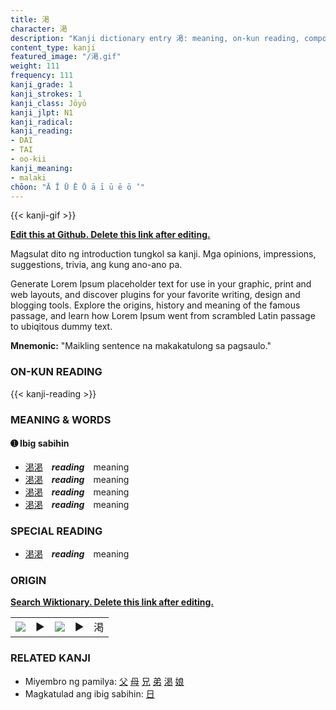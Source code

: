 ```yaml
---
title: 渇
character: 渇
description: "Kanji dictionary entry 渇: meaning, on-kun reading, compounds, origin, related kanji"
content_type: kanji
featured_image: "/渇.gif"
weight: 111
frequency: 111
kanji_grade: 1
kanji_strokes: 1
kanji_class: Jōyō
kanji_jlpt: N1
kanji_radical: 
kanji_reading: 
- DAI
- TAI
- oo-kii
kanji_meaning:
- malaki
chōon: "Ā Ī Ū Ē Ō ā ī ū ē ō ’"
---
```

[//]: # (Don't edit the line below. Kanji animated GIF code is automatically generated.)
{{< kanji-gif >}}

[//]: # (Edit below this line.)

**[Edit this at Github. Delete this link after editing.](https://github.com/tim0g/tim/tree/main/content/kanji/渇/index.md)**

Magsulat dito ng introduction tungkol sa kanji. Mga opinions, impressions, suggestions, trivia, ang kung ano-ano pa.

Generate Lorem Ipsum placeholder text for use in your graphic, print and web layouts, and discover plugins for your favorite writing, design and blogging tools. Explore the origins, history and meaning of the famous passage, and learn how Lorem Ipsum went from scrambled Latin passage to ubiqitous dummy text.
 
**Mnemonic:** "Maikling sentence na makakatulong sa pagsaulo."

### ON-KUN READING

[//]: # (Don't edit the line below. ON-KUN READING code is automatically generated.)
{{< kanji-reading >}}

### MEANING & WORDS

#### ➊ **Ibig sabihin**
  - [渇](../渇)[渇](../渇)　***reading***　meaning
  - [渇](../渇)[渇](../渇)　***reading***　meaning
  - [渇](../渇)[渇](../渇)　***reading***　meaning
  - [渇](../渇)[渇](../渇)　***reading***　meaning

### SPECIAL READING
  - [渇](../渇)[渇](../渇)　***reading***　meaning

### ORIGIN

**[Search Wiktionary. Delete this link after editing.](https://wiktionary.org/wiki/渇)**
<table class="kanji-table"><tr><td>
<img src="60px-渇-bronze.svg.png">
</td><td>▶</td><td>
<img src="60px-渇-oracle.svg.png">
</td><td>▶</td>
<td class="kanji-origin">渇</td>
</tr></table>

### RELATED KANJI
- Miyembro ng pamilya: [父](../父) [母](../母) [兄](../兄) [弟](../弟) [渇](../渇) [娘](../娘)
- Magkatulad ang ibig sabihin: [日](../日)
